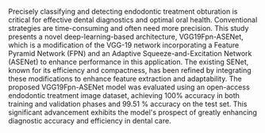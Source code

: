 Precisely classifying and detecting endodontic treatment obturation is critical for effective dental diagnostics and optimal oral health. 
Conventional strategies are time-consuming and often need more precision. 
This study presents a novel deep-learning-based architecture, VGG19Fpn-ASENet, which is a modification of the VGG-19 network incorporating a Feature Pyramid Network (FPN) and an Adaptive Squeeze-and-Excitation Network (ASENet) to enhance performance in this application. The existing SENet, known for its efficiency and compactness, has been refined by integrating these modifications to enhance feature extraction and adaptability. The proposed VGG19Fpn-ASENet model was evaluated using an open-access endodontic treatment image dataset, achieving 100% accuracy in both training and validation phases and 99.51 % accuracy on the test set. 
This significant advancement exhibits the model's prospect of greatly enhancing diagnostic accuracy and efficiency in dental care.
